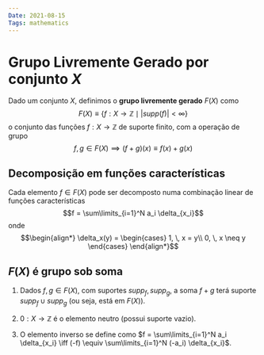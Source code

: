 ```yaml
---
Date: 2021-08-15
Tags: mathematics 
---
```

# Grupo Livremente Gerado por conjunto $X$
Dado um conjunto $X$, definimos o **grupo livremente gerado** $F(X)$ como
$$F(X) \equiv \{f: X \to \mathbb{Z} \mid |supp(f)| < \infty\}$$
o conjunto das funções $f: X \to \mathbb{Z}$ de suporte finito, com a operação de grupo 
$$f, g \in F(X) \implies (f+g)(x) \equiv f(x) + g(x)$$


## Decomposição em funções características
Cada elemento $f \in F(X)$ pode ser decomposto numa combinação linear de funções características
$$f = \sum\limits_{i=1}^N a_i \delta_{x_i}$$
onde 
$$\begin{align*}
	\delta_x(y) = \begin{cases}
	 1, \, x = y\\
	0, \, x \neq y
	\end{cases}
\end{align*}$$

## $F(X)$ é grupo sob soma
1. Dados $f, g \in F(X)$, com suportes $supp_f, supp_g$, a soma $f+g$ terá suporte $supp_f \cup supp_g$ (ou seja, está em $F(X)$). 

2. $0: X \to \mathbb{Z}$ é o elemento neutro (possui suporte vazio).

3. O elemento inverso se define como $f = \sum\limits_{i=1}^N a_i \delta_{x_i} \iff (-f) \equiv \sum\limits_{i=1}^N (-a_i) \delta_{x_i}$. 